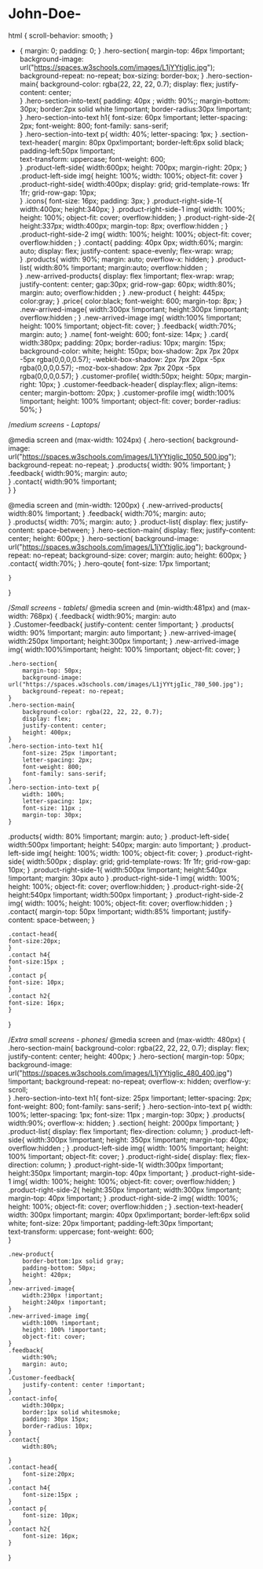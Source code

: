 # John-Doe-
html {
  scroll-behavior: smooth;
}

* {
  margin: 0;
  padding: 0;
}
.hero-section{
    margin-top: 46px !important;
    background-image: url("https://spaces.w3schools.com/images/L1jYYtjgIic.jpg");
    background-repeat: no-repeat;
    box-sizing: border-box;
}
.hero-section-main{
    background-color: rgba(22, 22, 22, 0.7);
    display: flex;
    justify-content: center;    
}
.hero-section-into-text{
    padding: 40px ;
    width: 90%;;
    margin-bottom: 30px;
    border:2px solid white !important;
    border-radius:30px !important;    
}
.hero-section-into-text h1{
    font-size: 60px !important;
    letter-spacing: 2px;
    font-weight: 800;
    font-family: sans-serif;    
}
.hero-section-into-text p{
    width: 40%;
    letter-spacing: 1px;
}
.section-text-header{
    margin: 80px 0px!important;
    border-left:6px solid black;
    padding-left:50px !important;   
    text-transform: uppercase;
    font-weight: 600;    
}
.product-left-side{
    width:600px;
    height: 700px;
    margin-right: 20px;
}
.product-left-side img{
    height: 100%;
    width: 100%;
    object-fit: cover
}
.product-right-side{
    width:400px;
    display: grid;
    grid-template-rows: 1fr 1fr;
    grid-row-gap: 10px;    
}
.icons{
    font-size: 16px; 
    padding: 3px;
}
.product-right-side-1{    
    width:400px;
    height:340px;
}
.product-right-side-1 img{
    width: 100%;
    height: 100%;
    object-fit: cover;
    overflow:hidden;
}
.product-right-side-2{
    height:337px;
    width:400px;
    margin-top: 8px;
    overflow:hidden ;
}
.product-right-side-2 img{
    width: 100%;
    height: 100%;
    object-fit: cover;
    overflow:hidden ;
}
.contact{
    padding: 40px 0px;
    width:60%;
    margin: auto;
    display: flex;
    justify-content: space-evenly;
    flex-wrap: wrap;    
}
.products{
    width: 90%;
    margin: auto;
    overflow-x: hidden;
}
.product-list{
    width:80% !important;
    margin:auto;
    overflow:hidden ;   
}
.new-arrived-products{
    display: flex !important;
    flex-wrap: wrap;
    justify-content: center;
    gap:30px;
    grid-row-gap: 60px;
    width:80%;
    margin: auto;
    overflow:hidden ;
}
.new-product {
    height: 445px;
    color:gray;
}
.price{
    color:black;
    font-weight: 600;
    margin-top: 8px;
}
.new-arrived-image{
    width:300px !important;
    height:300px !important;
    overflow:hidden ;
}
.new-arrived-image img{
    width:100% !important;
    height: 100% !important;
    object-fit: cover;
}
.feedback{
   width:70%;
   margin: auto;
}
.name{
    font-weight: 600;
    font-size: 14px;
}
.card{
    width:380px;
    padding: 20px;
    border-radius: 10px;
    margin: 15px;
    background-color: white;
    height: 150px;
    box-shadow: 2px 7px 20px -5px rgba(0,0,0,0.57);
    -webkit-box-shadow: 2px 7px 20px -5px rgba(0,0,0,0.57);
    -moz-box-shadow: 2px 7px 20px -5px rgba(0,0,0,0.57);
}
.customer-profile{
    width:50px;
    height: 50px;
    margin-right: 10px;
}
.customer-feedback-header{
    display:flex;
    align-items: center;
    margin-bottom: 20px;
}
.customer-profile img{
    width:100% !important;
    height: 100% !important;
    object-fit: cover;
    border-radius: 50%;
}

/*medium screens - Laptops*/

@media screen and (max-width: 1024px) {
    .hero-section{
        background-image: url("https://spaces.w3schools.com/images/L1jYYtjgIic_1050_500.jpg");
        background-repeat: no-repeat;
    }
    .products{
        width: 90% !important;
    }
    .feedback{
        width:90%;
        margin: auto;    
    }
    .contact{
        width:90% !important;            
    }
}

@media screen and (min-width: 1200px) {
    .new-arrived-products{
        width:80% !important;
    }
    .feedback{
        width:70%;
        margin: auto;    
    }
    .products{
        width: 70%;
        margin: auto;
    }
    .product-list{
       display: flex;
       justify-content: space-between;
    }
    .hero-section-main{
        display: flex;
        justify-content: center;
        height: 600px;
    }
   .hero-section{
    background-image: url("https://spaces.w3schools.com/images/L1jYYtjgIic.jpg");
    background-repeat: no-repeat;
    background-size: cover;
    margin: auto;
    height: 600px;
    }
    .contact{
        width:70%;
    }
    .hero-qoute{
        font-size: 17px !important;
        
    }
    
}

/*Small screens - tablets*/
@media screen and (min-width:481px) and (max-width: 768px) {
    .feedback{
        width:90%;
        margin: auto    
    }
    .Customer-feedback{
        justify-content: center !important;
    }
    .products{
        width: 90% !important;
        margin: auto !important;
    }
    .new-arrived-image{
        width:250px !important;
        height:300px !important;
    }
    .new-arrived-image img{
        width:100%!important;
        height: 100% !important;
        object-fit: cover;
    }
    
    .hero-section{
        margin-top: 50px;
        background-image: url("https://spaces.w3schools.com/images/L1jYYtjgIic_780_500.jpg");
        background-repeat: no-repeat;
    }
    .hero-section-main{
        background-color: rgba(22, 22, 22, 0.7);
        display: flex;
        justify-content: center;
        height: 400px;
    }
    .hero-section-into-text h1{
        font-size: 25px !important;
        letter-spacing: 2px;
        font-weight: 800;
        font-family: sans-serif;
    }
    .hero-section-into-text p{
        width: 100%;
        letter-spacing: 1px;
        font-size: 11px ;
        margin-top: 30px;
    }
   .products{
       width: 80% !important;
       margin: auto;
   }
    .product-left-side{
        width:500px !important;
        height: 540px;
        margin: auto !important;
    }
    .product-left-side img{
        height: 100%;
        width: 100%;
        object-fit: cover;
    }
    .product-right-side{
        width:500px ;
         display: grid;
         grid-template-rows: 1fr 1fr;
         grid-row-gap: 10px;
    }
    .product-right-side-1{
    width:500px !important;
    height:540px !important;
    margin: 30px auto
    }
    .product-right-side-1 img{
        width: 100%;
        height: 100%;
        object-fit: cover;
        overflow:hidden;
    }
    .product-right-side-2{
        height:540px !important;
        width:500px !important;
    }
    .product-right-side-2 img{
        width: 100%;
        height: 100%;
        object-fit: cover;
        overflow:hidden ;
    }
    .contact{
        margin-top: 50px !important;
        width:85% !important;
        justify-content: space-between;
    }

    .contact-head{
    font-size:20px;
    }
    .contact h4{
    font-size:15px ;
    }
    .contact p{
    font-size: 10px; 
    }
    .contact h2{
    font-size: 16px;
    }

}


/*Extra small screens - phones*/
@media screen and (max-width: 480px) {
    .hero-section-main{
        background-color: rgba(22, 22, 22, 0.7);
        display: flex;
        justify-content: center;
        height: 400px;
    }
    .hero-section{
        margin-top: 50px;
        background-image: url("https://spaces.w3schools.com/images/L1jYYtjgIic_480_400.jpg") !important;
        background-repeat: no-repeat;
        overflow-x: hidden;
        overflow-y: scroll;    
    }
    .hero-section-into-text h1{
        font-size: 25px !important;
        letter-spacing: 2px;
        font-weight: 800;
        font-family: sans-serif;
    }
    .hero-section-into-text p{
        width: 100%;
        letter-spacing: 1px;
        font-size: 11px ;
        margin-top: 30px;
    }
    .products{
        width:90%;
        overflow-x: hidden;
    }
    .section{
        height: 2000px !important;
    }
    .product-list{
        display: flex !important;
        flex-direction: column;
    }
    .product-left-side{
        width:300px !important; 
        height: 350px !important;
        margin-top: 40px;
        overflow:hidden ;
    }
    .product-left-side img{
        width: 100% !important;
        height: 100% !important;
        object-fit: cover;
    }
    .product-right-side{
        display: flex;
        flex-direction: column;
    }
    .product-right-side-1{
        width:300px !important;
        height:350px !important;
        margin-top: 40px !important;
    }
    .product-right-side-1 img{
        width: 100%;
        height: 100%;
        object-fit: cover;
        overflow:hidden;
    }
    .product-right-side-2{
        height:350px !important;
        width:300px !important;
        margin-top: 40px !important; 
    }
    .product-right-side-2 img{
        width: 100%;
        height: 100%;
        object-fit: cover;
        overflow:hidden ;
    }
    .section-text-header{
        width: 300px !important;
        margin: 40px 0px!important;
        border-left:6px solid white;
        font-size: 20px !important;
        padding-left:30px !important;   
        text-transform: uppercase;
        font-weight: 600;    
    }

    .new-product{
        border-bottom:1px solid gray;
        padding-bottom: 50px;
        height: 420px;    
    }
    .new-arrived-image{
        width:230px !important;
        height:240px !important;
    }
    .new-arrived-image img{
        width:100% !important;
        height: 100% !important;
        object-fit: cover;
    }
    .feedback{
        width:90%;
        margin: auto;
    }
    .Customer-feedback{
        justify-content: center !important;
    }
    .contact-info{
        width:300px;
        border:1px solid whitesmoke;
        padding: 30px 15px;
        border-radius: 10px;
    }
    .contact{
        width:80%;
                
    }
    .contact-head{
        font-size:20px;
    }
    .contact h4{
        font-size:15px ;
    }
    .contact p{
        font-size: 10px;
    }
    .contact h2{
        font-size: 16px;
    }

}
